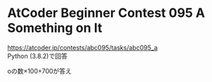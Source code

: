 # AtCoder Beginner Contest 095 A Something on It  
https://atcoder.jp/contests/abc095/tasks/abc095_a  
Python (3.8.2)で回答  

oの数×100+700が答え
